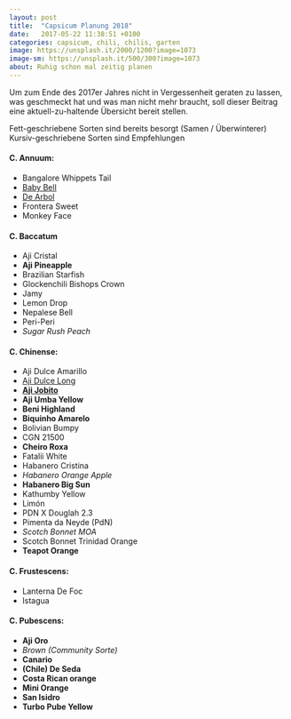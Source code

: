 ```yaml
---
layout: post
title:  "Capsicum Planung 2018"
date:   2017-05-22 11:38:51 +0100
categories: capsicum, chili, chilis, garten
image: https://unsplash.it/2000/1200?image=1073
image-sm: https://unsplash.it/500/300?image=1073
about: Ruhig schon mal zeitig planen
---
```


Um zum Ende des 2017er Jahres nicht in Vergessenheit geraten zu lassen, was geschmeckt hat und was man nicht mehr braucht, soll dieser Beitrag eine aktuell-zu-haltende Übersicht bereit stellen.

Fett-geschriebene Sorten sind bereits besorgt (Samen / Überwinterer)
Kursiv-geschriebene Sorten sind Empfehlungen

#### C. Annuum:
- Bangalore Whippets Tail
- [Baby Bell](http://hot-pain.de/baby-bell/)
- [De Arbol](https://www.pepperworldhotshop.de/de-arbol-c-annuum-saat/)
- Frontera Sweet
- Monkey Face

#### C. Baccatum
- Aji Cristal
- **Aji Pineapple**
- Brazilian Starfish
- Glockenchili Bishops Crown
- Jamy
- Lemon Drop
- Nepalese Bell
- Peri-Peri
- *Sugar Rush Peach*

#### C. Chinense:
- Aji Dulce Amarillo
- [Aji Dulce Long](http://hot-pain.de/wp-content/uploads/aji-dulce-long.jpg)
- [**Aji Jobito**](https://chiliforum.hot-pain.de/threads/geschmackliche-bewertung-meiner-chilis-saison-2016.29295/page-5#post-656113)
- **Aji Umba Yellow**
- **Beni Highland**
- **Biquinho Amarelo**
- Bolivian Bumpy
- CGN 21500
- **Cheiro Roxa**
- Fatalii White
- Habanero Cristina
- *Habanero Orange Apple*
- **Habanero Big Sun**
- Kathumby Yellow
- Limón
- PDN X Douglah 2.3
- Pimenta da Neyde (PdN)
- *Scotch Bonnet MOA*
- Scotch Bonnet Trinidad Orange
- **Teapot Orange**

#### C. Frustescens:
- Lanterna De Foc
- Istagua

#### C. Pubescens:
- **Aji Oro**
- *Brown (Community Sorte)*
- **Canario**
- **(Chile) De Seda**
- **Costa Rican orange**
- **Mini Orange**
- **San Isidro**
- **Turbo Pube Yellow**
